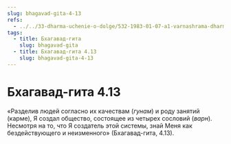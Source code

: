 ```yaml
---
slug: bhagavad-gita-4-13
refs:
  - ../../33-dharma-uchenie-o-dolge/532-1983-01-07-a1-varnashrama-dharma-i-bhagavata-dharma.md
tags:
  - title: Бхагавад-гита
    slug: bhagavad-gita
  - title: Бхагавад-гита 4.13
    slug: bhagavad-gita-4-13
---
```


# Бхагавад-гита 4.13

«Разделив людей согласно их качествам (*гунам*) и роду занятий (карме), Я создал общество, состоящее из четырех сословий (*варн*). Несмотря на то, что Я создатель этой системы, знай Меня как бездействующего и неизменного» (Бхагавад-гита, 4.13).
